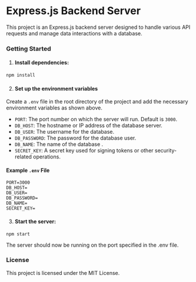 
# Express.js Backend Server

This project is an Express.js backend server designed to handle various API requests and manage data interactions with a database. 




### Getting Started

1. #### Install dependencies:
```bash
npm install
```

2. #### Set up the environment variables

Create a ``.env`` file in the root directory of the project and add the necessary environment variables as shown above.

- `PORT`: The port number on which the server will run. Default is `3000`.
- `DB_HOST`: The hostname or IP address of the database server.
- `DB_USER`: The username for the database.
- `DB_PASSWORD`: The password for the database user.
- `DB_NAME`: The name of the database .
- `SECRET_KEY`: A secret key used for signing tokens or other security-related operations.




#### Example `.env` File

```shell
PORT=3000
DB_HOST=
DB_USER=
DB_PASSWORD=
DB_NAME=
SECRET_KEY=
```

3. #### Start the server:
```shell
npm start
```
The server should now be running on the port specified in the .env file.



### License
This project is licensed under the MIT License.

